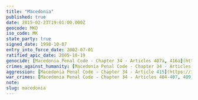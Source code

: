 ```yaml
---
title: "Macedonia"
published: true
date: 2015-02-23T19:01:00.000Z
geocode: MKD
iso_code: MK
state_party: true
signed_date: 1998-10-07
entry_into_force_date: 2002-07-01
ratified_apic_date: 2005-10-19
genocide: [Macedonia Penal Code - Chapter 34 - Articles 407a, 416a](https://iccdb.hrlc.net/data/doc/384/keyword/46/)
crimes_against_humanity: [Macedonia Penal Code - Chapter 34 - Articles 403a, 407a](https://iccdb.hrlc.net/data/doc/384/keyword/13/)
aggression: [Macedonia Penal Code - Chapter 34 - Article 415](https://iccdb.hrlc.net/data/doc/384/keyword/1/)
war_crimes: [Macedonia Penal Code - Chapter 34 - Articles 404-407, 409, 412-414, 416](https://iccdb.hrlc.net/data/doc/384/keyword/145/)
note:
slug: macedonia
---
```

